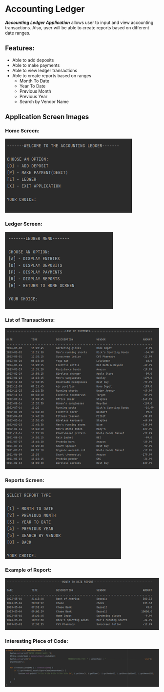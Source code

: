 # Accounting Ledger 
***Accounting Ledger Application***  allows user  to input and view accounting transactions.
Also, user will be able to create reports based on different date ranges.

## Features:

* Able to add deposits
* Able to make payments
* Able to view ledger transactions
* Able to create reports based on ranges
    - Month To Date
    - Year To Date
    - Previous Month
    - Previous Year
    - Search by Vendor Name

## Application Screen Images
### Home Screen:
![img.png](img.png)
### Ledger Screen:
![img_1.png](img_1.png)
### List of Transactions:
![img_2.png](img_2.png)
### Reports Screen:
![img_3.png](img_3.png)
### Example of Report:
![img_4.png](img_4.png)

### Interesting Piece of Code:
![img_5.png](img_5.png)